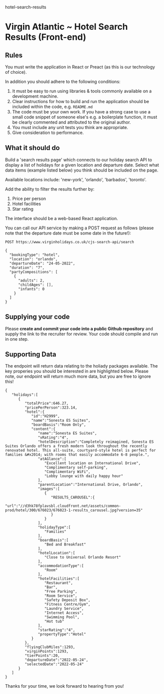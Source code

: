 hotel-search-results



# Virgin Atlantic ~ Hotel Search Results (Front-end)
## Rules
You must write the application in React or Preact (as this is our technology of choice).

In addition you should adhere to the following conditions:

1) It must be easy to run using libraries & tools commonly available on a development machine. 
1) Clear instructions for how to build and run the application should be included within the code, e.g. `README.md`
1) The code must be your own work. If you have a strong case to use a small code snippet of someone else's e.g. a
boilerplate function, it must be clearly commented and attributed to the original author.
1) You must include any unit tests you think are appropriate.
1) Give consideration to performance.

## What it should do
Build a 'search results page' which connects to our holiday search API to display a list of holidays for a given location and departure date.  Select what data items (example listed below) you think should be included on the page.

Available locations include: 'new-york', 'orlando', 'barbados', 'toronto'.

Add the ability to filter the results further by:

1) Price per person
1) Hotel facilities 
1) Star rating

The interface should be a web-based React application.

You can call our API service by making a POST request as follows (please note that the departure date must be some date in the future!):

```
POST https://www.virginholidays.co.uk/cjs-search-api/search

{
  "bookingType": "hotel",
  "location": "orlando",
  "departureDate": "24-05-2022",
  "duration": "7",
  "partyCompositions": [
    {
      "adults": 2,
      "childAges": [],
      "infants": 0
    }
  ]
}
```

## Supplying your code
Please **create and commit your code into a public Github repository** and supply the link to the recruiter for review.  Your code should compile and run in one step.

## Supporting Data
The endpoint will return data relating to the holiady packages available. The key properies you should be interested in are highlighted below.  Please note, our endpoint will return much more data, but you are free to ignore this!

```
{
   "holidays":[
      {
         "totalPrice":646.27,
         "pricePerPerson":323.14,
         "hotel":{
            "id":"H2999",
            "name":"Sonesta ES Suites",
            "boardBasis":"Room Only",
            "content":{
               "name":"Sonesta ES Suites",
               "vRating":"4",
               "hotelDescription":"Completely reimagined, Sonesta ES Suites Orlando offers a fresh modern look throughout the recently renovated hotel. This all-suite, courtyard-style hotel is perfect for families &#x2014; with rooms that easily accommodate 6-8 people.",
               "atAGlance":[
                  "Excellent location on International Drive",
                  "Complimentary self-parking",
                  "Complimentary WiFi",
                  "Lobby lounge with daily happy hour"
               ],
               "parentLocation":"International Drive, Orlando",
               "images":[
                  {
                     "RESULTS_CAROUSEL":{
                        "url":"//d3hk78fplavsbl.cloudfront.net/assets/common-prod/hotel/300/676023/676023-1-results_carousel.jpg?version=35"
                     }
                  }
               ],
               "holidayType":[
                  "Families"
               ],
               "boardBasis":[
                  "Bed and Breakfast"
               ],
               "hotelLocation":[
                  "Close to Universal Orlando Resort"
               ],
               "accommodationType":[
                  "Room"
               ],
               "hotelFacilities":[
                  "Restaurant",
                  "Bar",
                  "Free Parking",
                  "Room Service",
                  "Safety Deposit Box",
                  "Fitness Centre/Gym",
                  "Laundry Service",
                  "Internet Access",
                  "Swimming Pool",
                  "Hot tub"
               ],
               "starRating":"4",
               "propertyType":"Hotel"
            }
         },
         "flyingClubMiles":1293,
         "virginPoints":1293,
         "tierPoints":20,
         "departureDate":"2022-05-24",
         "selectedDate":"2022-05-24"
      }
   ]
}
```

Thanks for your time, we look forward to hearing from you!
